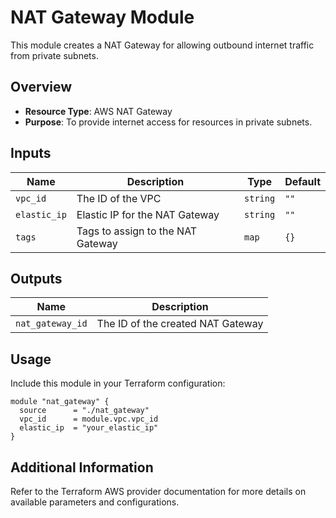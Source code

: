 # NAT Gateway Module

This module creates a NAT Gateway for allowing outbound internet traffic from private subnets.

## Overview

- **Resource Type**: AWS NAT Gateway
- **Purpose**: To provide internet access for resources in private subnets.

## Inputs

| Name              | Description                     | Type     | Default |
|-------------------|---------------------------------|----------|---------|
| `vpc_id`          | The ID of the VPC              | `string` | `""`    |
| `elastic_ip`      | Elastic IP for the NAT Gateway  | `string` | `""`    |
| `tags`            | Tags to assign to the NAT Gateway | `map`    | `{}`    |

## Outputs

| Name           | Description                                |
|----------------|--------------------------------------------|
| `nat_gateway_id` | The ID of the created NAT Gateway        |

## Usage

Include this module in your Terraform configuration:

```hcl
module "nat_gateway" {
  source      = "./nat_gateway"
  vpc_id      = module.vpc.vpc_id
  elastic_ip  = "your_elastic_ip"
}
```

## Additional Information

Refer to the Terraform AWS provider documentation for more details on available parameters and configurations.

